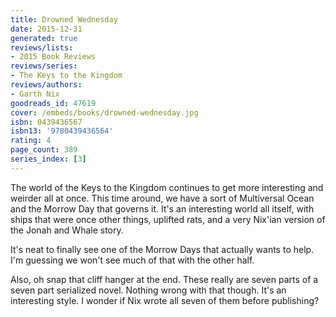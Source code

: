 ```yaml
---
title: Drowned Wednesday
date: 2015-12-31
generated: true
reviews/lists:
- 2015 Book Reviews
reviews/series:
- The Keys to the Kingdom
reviews/authors:
- Garth Nix
goodreads_id: 47619
cover: /embeds/books/drowned-wednesday.jpg
isbn: 0439436567
isbn13: '9780439436564'
rating: 4
page_count: 389
series_index: [3]
---
```

The world of the Keys to the Kingdom continues to get more interesting and weirder all at once. This time around, we have a sort of Multiversal Ocean and the Morrow Day that governs it. It's an interesting world all itself, with ships that were once other things, uplifted rats, and a very Nix'ian version of the Jonah and Whale story.  

It's neat to finally see one of the Morrow Days that actually wants to help. I'm guessing we won't see much of that with the other half.  

<!--more-->

Also, oh snap that cliff hanger at the end. These really are seven parts of a seven part serialized novel. Nothing wrong with that though. It's an interesting style. I wonder if Nix wrote all seven of them before publishing?